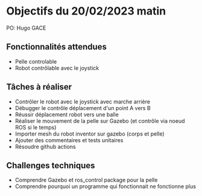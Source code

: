 # Objectifs du 20/02/2023 matin

PO: Hugo GACE


## Fonctionnalités attendues

- Pelle controlable
- Robot contrôlable avec le joystick

## Tâches à réaliser

- Contrôler le robot avec le joystick avec marche arrière 
- Débugger le contrôle déplacement d'un point A vers B
- Réussir déplacement robot vers une balle
- Réaliser le mouvement de la pelle sur Gazebo (et contrôle via noeud ROS si le temps)
- Importer mesh du robot inventor sur gazebo (corps et pelle)
- Ajouter des commentaires et tests unitaires
- Résoudre github actions


## Challenges techniques

- Comprendre Gazebo et ros_control package pour la pelle
- Comprendre pourquoi un programme qui fonctionnait ne fonctionne plus


